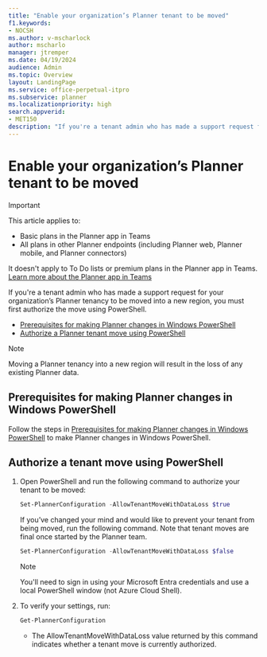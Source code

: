 ```yaml
---
title: "Enable your organization’s Planner tenant to be moved"
f1.keywords:
- NOCSH
ms.author: v-mscharlock
author: mscharlo
manager: jtremper
ms.date: 04/19/2024
audience: Admin
ms.topic: Overview
layout: LandingPage
ms.service: office-perpetual-itpro
ms.subservice: planner
ms.localizationpriority: high
search.appverid:
- MET150
description: "If you're a tenant admin who has made a support request for your organization’s Planner tenancy to be moved, first authorize using PowerShell"
---
```


# Enable your organization’s Planner tenant to be moved

> [!IMPORTANT]
>
> This article applies to:
>
> - Basic plans in the Planner app in Teams
> - All plans in other Planner endpoints (including Planner web, Planner mobile, and Planner connectors)
>
> It doesn't apply to To Do lists or premium plans in the Planner app in Teams. [Learn more about the Planner app in Teams](/microsoftteams/manage-planner-app)

If you're a tenant admin who has made a support request for your organization’s Planner tenancy to be moved into a new region, you must first authorize the move using PowerShell. 

- [Prerequisites for making Planner changes in Windows PowerShell](#prerequisites-for-making-planner-changes-in-windows-powershell)
- [Authorize a Planner tenant move using PowerShell](#authorize-a-tenant-move-using-powershell)

> [!NOTE]
> Moving a Planner tenancy into a new region will result in the loss of any existing Planner data.

## Prerequisites for making Planner changes in Windows PowerShell

Follow the steps in [Prerequisites for making Planner changes in Windows PowerShell](prerequisites-for-powershell.md) to make Planner changes in Windows PowerShell.

## Authorize a tenant move using PowerShell

1. Open PowerShell and run the following command to authorize your tenant to be moved:

   ```PowerShell
   Set-PlannerConfiguration -AllowTenantMoveWithDataLoss $true
   ```

   If you’ve changed your mind and would like to prevent your tenant from being moved, run the following command. Note that tenant moves are final once started by the Planner team.

   ```PowerShell
   Set-PlannerConfiguration -AllowTenantMoveWithDataLoss $false
   ```

   > [!NOTE]
   > You'll need to sign in using your Microsoft Entra credentials and use a local PowerShell window (not Azure Cloud Shell).

2. To verify your settings, run:

   ```PowerShell
   Get-PlannerConfiguration
   ```

   - The AllowTenantMoveWithDataLoss value returned by this command indicates whether a tenant move is currently authorized.
